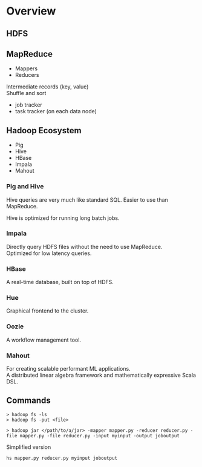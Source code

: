 # Overview

## HDFS

## MapReduce
- Mappers
- Reducers

Intermediate records (key, value)  
Shuffle and sort  

- job tracker
- task tracker (on each data node)

## Hadoop Ecosystem
- Pig
- Hive
- HBase
- Impala
- Mahout

### Pig and Hive
Hive queries are very much like standard SQL. Easier to use than MapReduce.  

Hive is optimized for running long batch jobs.  

### Impala
Directly query HDFS files without the need to use MapReduce.  
Optimized for low latency queries.  

### HBase
A real-time database, built on top of HDFS.  

### Hue
Graphical frontend to the cluster.  

### Oozie
A workflow management tool.  

### Mahout
For creating scalable performant ML applications.  
A distributed linear algebra framework and mathematically expressive Scala DSL.  

## Commands
```
> hadoop fs -ls
> hadoop fs -put <file>
```

```
> hadoop jar </path/to/a/jar> -mapper mapper.py -reducer reducer.py -file mapper.py -file reducer.py -input myinput -output joboutput
```
Simplified version
```
hs mapper.py reducer.py myinput joboutput
```